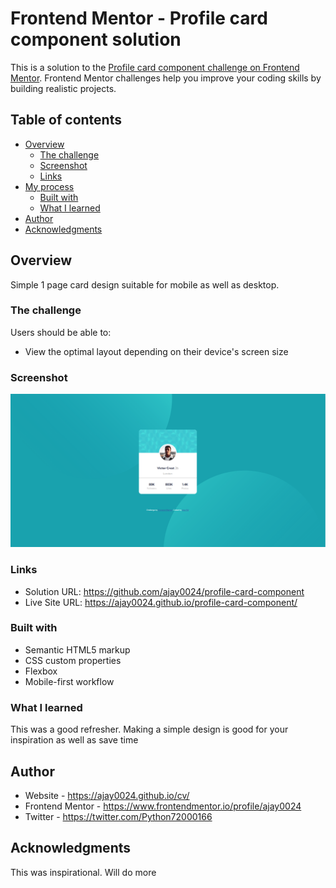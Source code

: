 # Frontend Mentor - Profile card component solution

This is a solution to the [Profile card component challenge on Frontend Mentor](https://www.frontendmentor.io/challenges/profile-card-component-cfArpWshJ). Frontend Mentor challenges help you improve your coding skills by building realistic projects.

## Table of contents

- [Overview](#overview)
  - [The challenge](#the-challenge)
  - [Screenshot](#screenshot)
  - [Links](#links)
- [My process](#my-process)
  - [Built with](#built-with)
  - [What I learned](#what-i-learned)
- [Author](#author)
- [Acknowledgments](#acknowledgments)


## Overview
Simple 1 page card design suitable for mobile as well as desktop.

### The challenge

Users should be able to:

- View the optimal layout depending on their device's screen size

### Screenshot

![](./screenshots/ss1.png)



### Links

- Solution URL: https://github.com/ajay0024/profile-card-component
- Live Site URL: https://ajay0024.github.io/profile-card-component/


### Built with

- Semantic HTML5 markup
- CSS custom properties
- Flexbox
- Mobile-first workflow


### What I learned
This was a good refresher. Making a simple design is good for your inspiration as well as save time



## Author

- Website - https://ajay0024.github.io/cv/
- Frontend Mentor - https://www.frontendmentor.io/profile/ajay0024
- Twitter - https://twitter.com/Python72000166

## Acknowledgments

This was inspirational. Will do more
